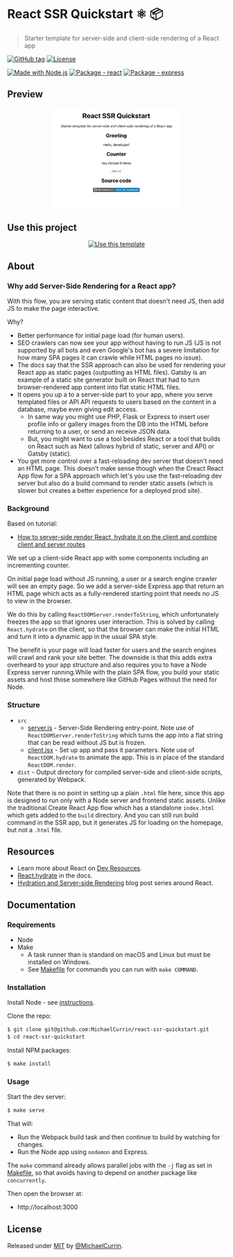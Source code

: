 # React SSR Quickstart ⚛️ 📦
> Starter template for server-side and client-side rendering of a React app

[![GitHub tag](https://img.shields.io/github/tag/MichaelCurrin/react-ssr-quickstart?include_prereleases=&sort=semver)](https://github.com/MichaelCurrin/react-ssr-quickstart/releases/)
[![License](https://img.shields.io/badge/License-MIT-blue)](#license)

[![Made with Node.js](https://img.shields.io/badge/Node.js->=12-blue?logo=node.js&logoColor=white)](https://nodejs.org)
[![Package - react](https://img.shields.io/github/package-json/dependency-version/MichaelCurrin/react-ssr-quickstart/react?logo=react&logoColor=white)](https://www.npmjs.com/package/react)
[![Package - express](https://img.shields.io/github/package-json/dependency-version/MichaelCurrin/react-ssr-quickstart/dev/express)](https://www.npmjs.com/package/express)


## Preview

<div align="center">
    <img src="/sample.png" alt="Sample screenshot" title="Sample screenshot" width="300" />
</div>


## Use this project

<div align="center">

[![Use this template](https://img.shields.io/badge/Generate-Use_this_template-2ea44f?style=for-the-badge)](https://github.com/MichaelCurrin/react-ssr-quickstart/generate)

</div>


## About

### Why add Server-Side Rendering for a React app?

With this flow, you are serving static content that doesn't need JS, then add JS to make the page interactive.

Why?

- Better performance for initial page load (for human users).
- SEO crawlers can now see your app without having to run JS (JS is not supported by all bots and even Google's bot has a severe limitation for how many SPA pages it can crawle while HTML pages no issue).
- The docs say that the SSR approach can also be used for rendering your React app as static pages (outputting as HTML files). Gatsby is an example of a static site generator built on React that had to turn browser-rendered app content into flat static HTML files.
- It opens you up a to a server-side part to your app, where you serve templated files or API API requests to users based on the content in a database, maybe even giving edit access.
    - In same way you might use PHP, Flask or Express to insert user profile info or gallery images from the DB into the HTML before returning to a user, or send an receive JSON data. 
    - But, you might want to use a tool besides React or a tool that builds on React such as Next (allows hybrid of static, server and API) or Gatsby (static).
- You get more control over a fast-reloading dev server that doesn't need an HTML page. This doesn't make sense though when the Creact React App flow for a SPA approach which let's you use the fast-reloading dev server but also do a build command to render static assets (which is slower but creates a better experience for a deployed prod site).

### Background

Based on tutorial:

- [How to server-side render React, hydrate it on the client and combine client and server routes](https://dev.to/marvelouswololo/how-to-server-side-render-react-hydrate-it-on-the-client-and-combine-client-and-server-routes-1a3p)

We set up a client-side React app with some components including an incrementing counter.

On initial page load without JS running, a user or a search engine crawler will see an empty page. So we add a server-side Express app that return an HTML page which acts as a fully-rendered starting point that needs no JS to view in the browser.

We do this by calling `ReactDOMServer.renderToString`, which unfortunately freezes the app so that ignores user interaction. This is solved by calling `React.hydrate` on the client, so that the browser can make the initial HTML and turn it into a dynamic app in the usual SPA style.

The benefit is your page will load faster for users and the search engines will crawl and rank your site better. The downside is that this adds extra overheard to your app structure and also requires you to have a Node Express server running.While with the plain SPA flow, you build your static assets and host those somewhere like GitHub Pages without the need for Node.

### Structure

- `src`
    - [server.js](/src/server.js) - Server-Side Rendering entry-point. Note use of `ReactDOMServer.renderToString` which turns the app into a flat string that can be read without JS but is frozen.
    - [client.jsx](/src/client.jsx) - Set up app and pass it parameters. Note use of `ReactDOM.hydrate` to animate the app. This is in place of the standard `ReactDOM.render`.
- `dist` - Output directory for compiled server-side and client-side scripts, generated by Webpack.

Note that there is no point in setting up a plain `.html` file here, since this app is designed to run only with a Node server and frontend static assets. Unlike the traditional Create React App flow which has a standalone `index.html` which gets added to the `build` directory. And you can still run build command in the SSR app, but it generates JS for loading on the homepage, but not a `.html` file.


## Resources

- Learn more about React on [Dev Resources](https://michaelcurrin.github.io/dev-resources/resources/javascript/packages/react/).
- [React.hydrate](https://reactjs.org/docs/react-dom.html#hydrate) in the docs.
- [Hydration and Server-side Rendering](https://blog.somewhatabstract.com/2020/03/16/hydration-and-server-side-rendering/) blog post series around React.


## Documentation

### Requirements

- Node
- Make
    - A task runner than is standard on macOS and Linux but must be installed on Windows.
    - See [Makefile](/Makefile) for commands you can run with `make COMMAND`.

### Installation

Install Node - see [instructions](https://gist.github.com/MichaelCurrin/aa1fc56419a355972b96bce23f3bccba).

Clone the repo:

```sh
$ git clone git@github.com:MichaelCurrin/react-ssr-quickstart.git
$ cd react-ssr-quickstart
```

Install NPM packages:

```sh
$ make install
```

### Usage

Start the dev server:

```sh
$ make serve
```

That will:

- Run the Webpack build task and then continue to build by watching for changes.
- Run the Node app using `nodemon` and Express.

The `make` command already allows parallel jobs with the `-j` flag as set in [Makefile](/Makefile), so that avoids having to depend on another package like `concurrently`.

Then open the browser at:

- http://localhost:3000


## License

Released under [MIT](/LICENSE) by [@MichaelCurrin](https://github.com/MichaelCurrin).
